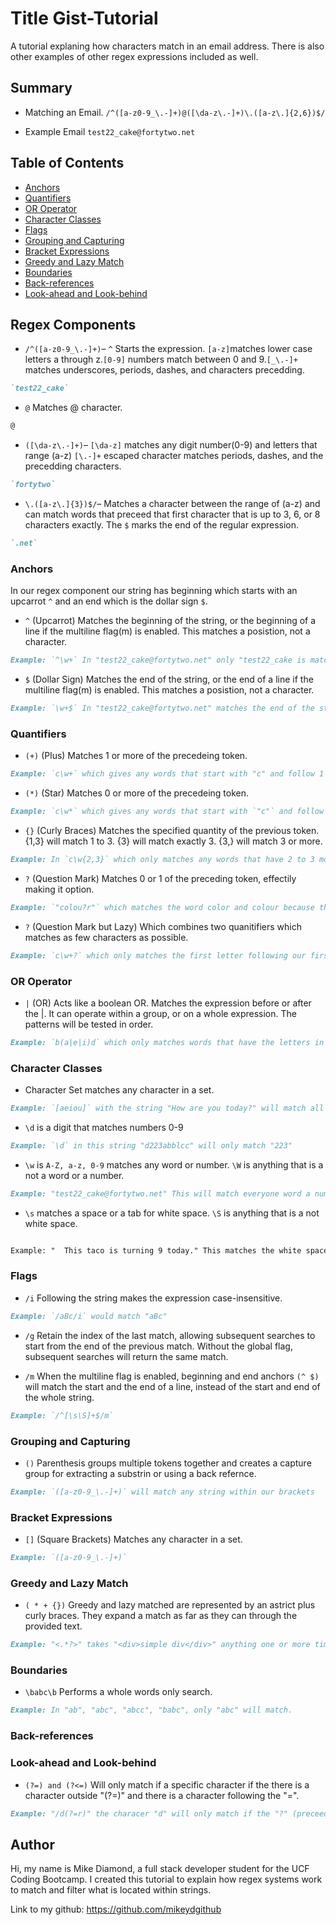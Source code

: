# Title Gist-Tutorial

A tutorial explaning how characters match in an email address. There is also other examples of other regex expressions included as well.

## Summary

* Matching an Email. `/^([a-z0-9_\.-]+)@([\da-z\.-]+)\.([a-z\.]{2,6})$/`

* Example Email `test22_cake@fortytwo.net`

## Table of Contents

- [Anchors](#anchors)
- [Quantifiers](#quantifiers)
- [OR Operator](#or-operator)
- [Character Classes](#character-classes)
- [Flags](#flags)
- [Grouping and Capturing](#grouping-and-capturing)
- [Bracket Expressions](#bracket-expressions)
- [Greedy and Lazy Match](#greedy-and-lazy-match)
- [Boundaries](#boundaries)
- [Back-references](#back-references)
- [Look-ahead and Look-behind](#look-ahead-and-look-behind)

## Regex Components

* `/^([a-z0-9_\.-]+)`&ndash; `^` Starts the expression. `[a-z]`matches lower case letters a through z.`[0-9]` numbers match between 0 and 9.`[_\.-]+` matches underscores, periods, dashes, and characters precedding.

```md
`test22_cake`
```

* `@` Matches @ character.

```md
@
```

* `([\da-z\.-]+)`&ndash; `[\da-z]` matches any digit number(0-9) and letters that range (a-z) `[\.-]+` escaped character matches periods, dashes, and the precedding characters. 

```md
`fortytwo`
```

* `\.([a-z\.]{3})$/`&ndash; Matches a character between the range of (a-z) and can match words that preceed that first character that is up to 3, 6, or 8 characters exactly.  The `$` marks the end of the regular expression.

```md
`.net`
```


### Anchors

In our regex component our string has beginning which starts with an upcarrot `^` and an end which is the dollar sign `$`.

* `^` (Upcarrot) Matches the beginning of the string, or the beginning of a line if the multiline flag(m) is enabled. This matches a posistion, not a character.
    
```md
Example: `^\w+` In "test22_cake@fortytwo.net" only "test22_cake is matched". This is the beginning of the string. If we were to drop the underscore our match would be "test22". The underscore has to be included because emails cannot contain white space.
```

* `$` (Dollar Sign) Matches the end of the string, or the end of a line if the multiline flag(m) is enabled. This matches a posistion, not a character.

```md    
Example: `\w+$` In "test22_cake@fortytwo.net" matches the end of the string. Since this is all one string connected by an underscore the entire string is matched. Without the underscore "cake" would be our only match.
```


### Quantifiers

+ `(+)` (Plus) Matches 1 or more of the precedeing token.

```md 
Example: `c\w+` which gives any words that start with "c" and follow 1 letter after that letter. In "cake" only the "ca" will be matched.
```

* `(*)` (Star) Matches 0 or more of the precedeing token.

```md 
Example: `c\w*` which gives any words that start with `"c"` and follow all letters after that letter. In "cake" the whole word will match.
```

* `{}` (Curly Braces) Matches the specified quantity of the previous token. {1,3} will match 1 to 3. {3} will match exactly 3. {3,} will match 3 or more. 

```md
Example: In `c\w{2,3}` which only matches any words that have 2 to 3 more letters after the first one. "cake" would match because it's a whole word. "I" is a word but would not match.
```

* `?` (Question Mark) Matches 0 or 1 of the preceding token, effectily making it option.

```md
Example: `"colou?r"` which matches the word color and colour because the "u" is optional. The word will match without it.
```

* `?` (Question Mark but Lazy) Which combines two quanitifiers which matches as few characters as possible.

```md 
Example: `c\w+?` which only matches the first letter following our first letter. In "test" only the "te" will be selected.
```

### OR Operator

* `|` (OR) Acts like a boolean OR. Matches the expression before or after the |. It can operate within a group, or on a whole expression. The patterns will be tested in order.


```md
Example: `b(a|e|i)d` which only matches words that have the letters in between the | like "bad","bed" or "bid" but not "bud" or "bod".
```

### Character Classes

* Character Set matches any character in a set.

```md 
Example: `[aeiou]` with the string "How are you today?" will match all letters "o,"a","e","u" in this string.
```

* `\d` is a digit that matches numbers 0-9

```md
Example: `\d` in this string "d223abblcc" will only match "223"
```

* `\w` is `A-Z, a-z, 0-9` matches any word or number. `\W` is anything that is a not a word or a number.

```md
Example: "test22_cake@fortytwo.net" This will match everyone word a number in this string. `\W` will match no part of that string.
```

* `\s` matches a space or a tab for white space. `\S` is anything that is a not white space.
```md

Example: "  This taco is turning 9 today." This matches the white space or the tab between the beginning of the string to the first word "This".
```

### Flags

* `/i` Following the string makes the expression case-insensitive.

```md
Example: `/aBc/i` would match "aBc" 
```

* `/g` Retain the index of the last match, allowing subsequent searches to start from the end of the previous match. Without the global flag, subsequent searches will return the same match.

* `/m` When the multiline flag is enabled, beginning and end anchors  `(^ $)` will match the start and the end of a line, instead of the start and end of the whole string.

```md
Example: `/^[\s\S]+$/m`
```

### Grouping and Capturing

* `()` Parenthesis groups multiple tokens together and creates a capture group for extracting a substrin or using a back refernce.

```md
Example: `([a-z0-9_\.-]+)` will match any string within our brackets  `"[]"`
```

### Bracket Expressions
* `[]` (Square Brackets) Matches any character in a set.

```md
Example: `([a-z0-9_\.-]+)` 
```

### Greedy and Lazy Match

* `( * + {})` Greedy and lazy matched are represented by an astrict plus curly braces. They expand a match as far as they can through the provided text. 

```md
Example: "<.*?>" takes "<div>simple div</div>" anything one or more times inside the "<>" arrows. 
```

### Boundaries

* `\babc\b` Performs a whole words only search.

```md
Example: In "ab", "abc", "abcc", "babc", only "abc" will match.
```

### Back-references


### Look-ahead and Look-behind

* `(?=) and (?<=)` Will only match if a specific character if the there is a character outside "(?=)" and there is a character following the "=".

```md
Example: "/d(?=r)" the characer "d" will only match if the "?" (preceeding characters) is equal to "r" in this case. In the string "drive", "d" will be matched.
```

## Author

Hi, my name is Mike Diamond, a full stack developer student for the UCF Coding Bootcamp. I created this tutorial to explain how regex systems work to match and filter what is located within strings. 

Link to my github: https://github.com/mikeydgithub
